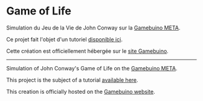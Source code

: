 # Game of Life

Simulation du Jeu de la Vie de John Conway sur la [Gamebuino META](https://gamebuino.com/).

Ce projet fait l'objet d'un tutoriel [disponible ici](https://iw4rr10r.github.io/gb-game-of-life/).

Cette création est officiellement hébergée sur le [site Gamebuino](https://gamebuino.com/creations/game-of-life).

---

Simulation of John Conway's Game of Life on the [Gamebuino META](https://gamebuino.com/).

This project is the subject of a tutorial [available here](https://iw4rr10r.github.io/gb-game-of-life/).

This creation is officially hosted on the [Gamebuino website](https://gamebuino.com/creations/game-of-life).
